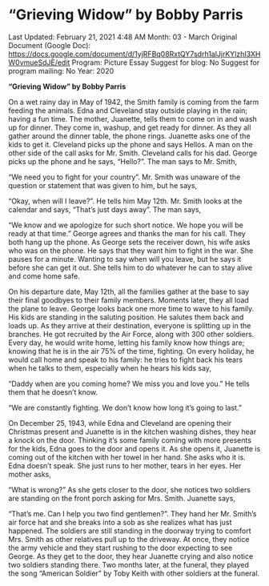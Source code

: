# “Grieving Widow” by Bobby Parris

Last Updated: February 21, 2021 4:48 AM
Month: 03 - March
Original Document (Google Doc): https://docs.google.com/document/d/1yjRFBq08RxtQY7sdrh1alJjrKYlzhI3XHW0vmueSdJE/edit
Program: Picture Essay
Suggest for blog: No
Suggest for program mailing: No
Year: 2020

**“Grieving Widow” by Bobby Parris**

On a wet rainy day in May of 1942, the Smith family is coming from the farm feeding the animals. Edna and Cleveland stay outside playing in the rain; having a fun time. The mother, Juanette, tells them to come on in and wash up for dinner. They come in, washup, and get ready for dinner. As they all gather around the dinner table, the phone rings. Juanette asks one of the kids to get it. Cleveland picks up the phone and says Hellos. A man on the other side of the call asks for Mr. Smith. Cleveland calls for his dad. George picks up the phone and he says, “Hello?”. The man says to Mr. Smith,

“We need you to fight for your country”. Mr. Smith was unaware of the question or statement that was given to him, but he says,

“Okay, when will I leave?”. He tells him May 12th. Mr. Smith looks at the calendar and says, “That’s just days away”. The man says,

“We know and we apologize for such short notice. We hope you will be ready at that time.” George agrees and thanks the man for his call. They both hang up the phone. As George sets the receiver down, his wife asks who was on the phone. He says that they want him to fight in the war. She pauses for a minute. Wanting to say when will you leave, but he says it before she can get it out. She tells him to do whatever he can to stay alive and come home safe.

On his departure date, May 12th, all the families gather at the base to say their final goodbyes to their family members. Moments later, they all load the plane to leave. George looks back one more time to wave to his family. His kids are standing in the saluting position. He salutes them back and loads up. As they arrive at their destination, everyone is splitting up in the branches. He got recruited by the Air Force, along with 300 other soldiers. Every day, he would write home, letting his family know how things are; knowing that he is in the air 75% of the time, fighting. On every holiday, he would call home and speak to his family: he tries to fight back his tears when he talks to them, especially when he hears his kids say,

“Daddy when are you coming home? We miss you and love you.” He tells them that he doesn’t know.

“We are constantly fighting. We don’t know how long it’s going to last.”

On December 25, 1943, while Edna and Cleveland are opening their Christmas present and Juanette is in the kitchen washing dishes, they hear a knock on the door. Thinking it’s some family coming with more presents for the kids, Edna goes to the door and opens it. As she opens it, Juanette is coming out of the kitchen with her towel in her hand. She asks who it is. Edna doesn’t speak. She just runs to her mother, tears in her eyes. Her mother asks,

“What is wrong?” As she gets closer to the door, she notices two soldiers are standing on the front porch asking for Mrs. Smith. Juanette says,

“That’s me. Can I help you two find gentlemen?”. They hand her Mr. Smith’s air force hat and she breaks into a sob as she realizes what has just happened. The soldiers are still standing in the doorway trying to comfort Mrs. Smith as other relatives pull up to the driveway. At once, they notice the army vehicle and they start rushing to the door expecting to see George. As they get to the door, they hear Juanette crying and also notice two soldiers standing there. Two months later, at the funeral, they played the song “American Soldier” by Toby Keith with other soldiers at the funeral.